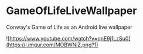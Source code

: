 # GameOfLifeLiveWallpaper
Conway's Game of Life as an Android live wallpaper

![https://www.youtube.com/watch?v=qnE9j1LzSu0](https://i.imgur.com/MOBWNiZ.png?1)
